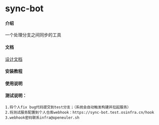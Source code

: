# sync-bot

#### 介绍

一个处理分支之间同步的工具

#### 文档

[设计文档](docs/design.md)

#### 安装教程


#### 使用说明

#### 测试说明：
    1.将个人fix bug代码提交到test分支；（系统会自动触发构建并拉起服务）
    2.将测试服务配置到个人仓库webhook：https://sync-bot.test.osinfra.cn/hook
    3.webhook密码联系infra@openeuler.sh

